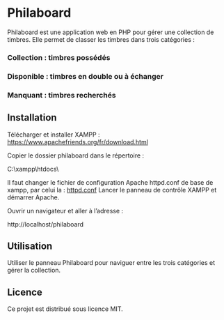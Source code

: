 # Philaboard
Philaboard est une application web en PHP pour gérer une collection de timbres.
Elle permet de classer les timbres dans trois catégories :

### Collection : timbres possédés

### Disponible : timbres en double ou à échanger

### Manquant : timbres recherchés

## Installation
Télécharger et installer XAMPP : https://www.apachefriends.org/fr/download.html

Copier le dossier philaboard dans le répertoire :

C:\xampp\htdocs\

Il faut changer le fichier de configuration Apache httpd.conf de base de xampp, par celui la : [httpd.conf](conf/httpd.conf)
Lancer le panneau de contrôle XAMPP et démarrer Apache.

Ouvrir un navigateur et aller à l’adresse :

http://localhost/philaboard

## Utilisation
Utiliser le panneau Philaboard pour naviguer entre les trois catégories et gérer la collection.

## Licence
Ce projet est distribué sous licence MIT.
